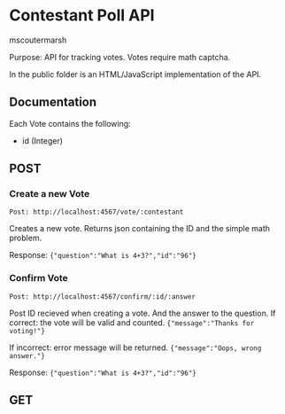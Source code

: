Contestant Poll API
===========================
mscoutermarsh

Purpose: API for tracking votes. Votes require math captcha.

In the public folder is an HTML/JavaScript implementation of the API.

Documentation
-------------

Each Vote contains the following:

+   id (Integer)


POST
----

### Create a new Vote
`Post: http://localhost:4567/vote/:contestant`

Creates a new vote. Returns json containing the ID and the simple math problem.

Response: `{"question":"What is 4+3?","id":"96"}`

### Confirm Vote
`Post: http://localhost:4567/confirm/:id/:answer`

Post ID recieved when creating a vote. And the answer to the question.
If correct: the vote will be valid and counted.
`{"message":"Thanks for voting!"}`

If incorrect: error message will be returned.
`{"message":"Oops, wrong answer."}`

Response: `{"question":"What is 4+3?","id":"96"}`

GET
----
